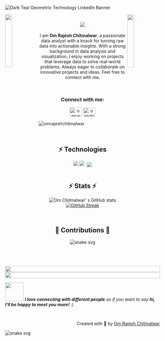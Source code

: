 ![Dark Teal Geometric Technology LinkedIn Banner](https://github.com/user-attachments/assets/b336bc96-3293-4cb9-8d74-88ded834a388)

<img align="left" src="https://user-images.githubusercontent.com/65187002/144930161-2f783401-8d27-4fdf-a2f7-cc0ba32f1f1f.gif" width="21%" style="display:inline;"><img align="right" src="https://user-images.githubusercontent.com/65187002/144930161-2f783401-8d27-4fdf-a2f7-cc0ba32f1f1f.gif" width="21%" style="display:inline;">


<h1 align="CENTER">
    <img src="https://readme-typing-svg.herokuapp.com/?font=Righteous&size=35&center=true&vCenter=true&width=500&height=70&duration=4000&lines=Hi+There!+👋;+I'm+OM+CHITMALWAR!;" />
</h1>
 

<p align='center'>
I am <b>Om Rajesh Chitmalwar</b>, a passionate data analyst with a knack for turning raw data into actionable insights. With a strong background in data analysis and visualization, I enjoy working on projects that leverage data to solve real-world problems. Always eager to collaborate on innovative projects and ideas. Feel free to connect with me.
</p>

<br>
<h3 align="Center">Connect with me:</h3>
<p align="Center">
<a href="Linkedin.com/in/om-rajesh-chitmalwar-0a678a222/" target="blank"><img align="center" src="https://raw.githubusercontent.com/rahuldkjain/github-profile-readme-generator/master/src/images/icons/Social/linked-in-alt.svg" alt="omrajeshchitmalwar" height="30" width="40" /></a>
<a href="[https://instagram.com/omchitmalwar](https://www.instagram.com/omchitmalwar/)" target="blank"><img align="center" src="https://raw.githubusercontent.com/rahuldkjain/github-profile-readme-generator/master/src/images/icons/Social/instagram.svg" alt="omchitmalwar" height="30" width="40" /></a>
</p>

<p align="left"> <img src="https://komarev.com/ghpvc/?username=omrajeshchitmalwar&label=Profile%20views&color=0e75b6&style=flat" alt="omrajeshchitmalwar" /> </p>

<br>

<div align='center'>
<h2>
⚡ Technologies
</h2>
</div>

<div align="center">
    <img src="https://skillicons.dev/icons?i=html,css,vscode,github,git,r,anaconda,aws,pr,ae,xd,python,mongodb" /> 
    <img src="https://skillicons.dev/icons?i=angular,postgresql,mysql,flask,grafana,arduino,matlab,raspberrypi" /> 
    <img src="https://img.icons8.com/?size=60&id=qYfwpsRXEcpc&format=png" style="display: inline-block; margin-left: 5px; vertical-align: middle;" />
</div>

<br>

<h2 align="center">⚡ Stats ⚡</h2>
 <div align="center";style=display: flex; justify-content: space-around;">
     
  ![Om Chitmalwar' s GitHub stats](https://github-readme-stats.vercel.app/api?username=omrajeshchitmalwar\&theme=midnight-purple\&show_icons=true\&show=reviews,prs_merged,prs_merged_percentage\&hide=contribs,issues) <br>
  [![GitHub Streak](https://streak-stats.demolab.com/?user=omrajeshchitmalwar&theme=midnight-purple)](https://git.io/streak-stats)
  
</div>


<br>

<h2 align="center">🐍 Contributions 🐍</h2>
 <div align="center";style=display: flex; justify-content: space-around;">

 ![snake svg](https://github.com/omrajeshchitmalwar/omrajeshchitmalwar/blob/output/github-contribution-grid-snake.svg)
    
</div>

<br>

<img src="https://i.imgur.com/dBaSKWF.gif" height="20" width="100%">


<img src="https://i.imgur.com/dBaSKWF.gif" height="20" width="100%">

<img src="https://media.giphy.com/media/LnQjpWaON8nhr21vNW/giphy.gif" width="60"> <em><b>I love connecting with different people</b> so if you want to say <b>hi, I'll be happy to meet you more!</b> :)</em>

<br>
<p align="right" > Created with 🧡 by <a href="http://supun.traditionalme.life">Om Rajesh Chitmalwar</a></p>


![snake svg](https://github.com/omrajeshchitmalwar/omrajeshchitmalwar/blob/output/github-contribution-grid-snake.svg)
